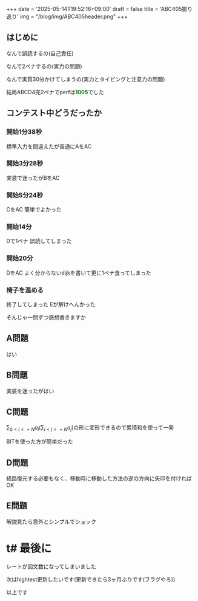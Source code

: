 +++
date = '2025-05-14T19:52:16+09:00'
draft = false
title = 'ABC405振り返り'
img = "/blog/img/ABC405header.png"
+++

## はじめに

なんで誤読するの(自己責任)

なんで2ペナするの(実力の問題)

なんで実質30分かけてしまうの(実力とタイピングと注意力の問題)

結局ABCD4完2ペナでperfは<span style="color: green">**1005**</span>でした

## コンテスト中どうだったか

### 開始1分38秒

標準入力を間違えたが普通にAをAC

### 開始3分28秒

実装で迷ったがBをAC

### 開始5分24秒

CをAC 簡単でよかった

### 開始14分

Dで1ペナ 誤読してしまった

### 開始20分

DをAC よく分からないdijkを書いて更に1ペナ食ってしまった

### 椅子を温める

終了してしまった
Eが解けへんかった

そんじゃ一問ずつ感想書きますか

## A問題

はい

## B問題

実装を迷ったがはい

## C問題

$\sum_{0<i<=N} a_i(\sum_{i < j <= N} a_j)$の形に変形できるので累積和を使って一発

BITを使った方が簡単だった

## D問題

経路復元する必要もなく、移動時に移動した方法の逆の方向に矢印を付ければOK

## E問題

解説見たら意外とシンプルでショック

# t# 最後に

レートが回文数になってしまいました

次はhightest更新したいです(更新できたら3ヶ月ぶりです(フラグやろ))

以上です

<script src="https://utteranc.es/client.js"
        repo="hidehic0/blog"
        issue-term="pathname"
        label="Comment"
        theme="github-light"
        crossorigin="anonymous"
        async>
</script>

